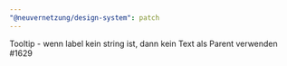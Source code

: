 ```yaml
---
"@neuvernetzung/design-system": patch
---
```


Tooltip - wenn label kein string ist, dann kein Text als Parent verwenden #1629
